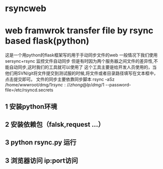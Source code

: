 # rsyncweb
web framwrok transfer file by rsync based flask(python)
======================================================
这是一个用python的flask框架写的用于手动同步文件的web
一般情况下我们使用 sersync+rsync 监控文件自动同步
但是有时因为两个服务器之间文件的差异性,不能自动同步,这时我们的工具就可以使用了
这个工具主要是给开发人员使用的，当他们用SVN/git将文件提交到测试服的时候,将文件或者目录路径填写在文本框中，点击提交即可。
文件的同步主要依靠同步脚本
rsync  -aSz /home/wwwroot/dmg/$1 rsync://zhong@Ip/dmg/$1  --password-file=/etc/rsyncd.secrets

1 安装python环境
----------------
2 安装依赖包（falsk,request ...）
----------------------------
3 python rsync.py 运行
---------------------
3 浏览器访问 ip:port访问
-------------------------
